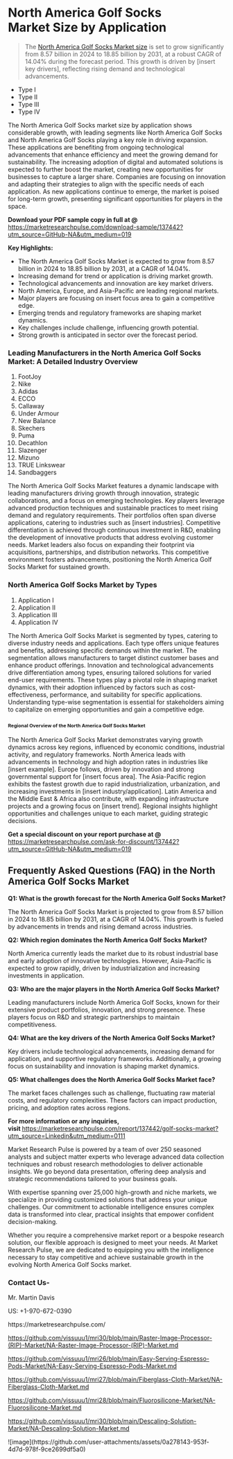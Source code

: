 <h1>North America Golf Socks Market&nbsp;Size by Application</h1><blockquote><p>The <a href="https://marketresearchpulse.com/download-sample/137442?utm_source=GitHub-NA&amp;utm_medium=019">North America Golf Socks Market size</a> is set to grow significantly from 8.57 billion in 2024 to 18.85 billion by 2031, at a robust CAGR of 14.04% during the forecast period. This growth is driven by [insert key drivers], reflecting rising demand and technological advancements.</p></blockquote><ul><li>Type I<li> Type II<li> Type III<li> Type IV</li></ul><p>The North America Golf Socks market size by application shows considerable growth, with leading segments like North America Golf Socks and North America Golf Socks playing a key role in driving expansion. These applications are benefiting from ongoing technological advancements that enhance efficiency and meet the growing demand for sustainability. The increasing adoption of digital and automated solutions is expected to further boost the market, creating new opportunities for businesses to capture a larger share. Companies are focusing on innovation and adapting their strategies to align with the specific needs of each application. As new applications continue to emerge, the market is poised for long-term growth, presenting significant opportunities for players in the space.</p><p><strong>Download your PDF sample copy in full at @ </strong><a href="https://marketresearchpulse.com/download-sample/137442?utm_source=GitHub-NA&amp;utm_medium=019">https://marketresearchpulse.com/download-sample/137442?utm_source=GitHub-NA&amp;utm_medium=019</a></p><p><strong>Key Highlights: </strong></p><ul><li>The North America Golf Socks Market is expected to grow from 8.57 billion in 2024 to 18.85 billion by 2031, at a CAGR of 14.04%.</li><li>Increasing demand for trend or application is driving market growth.</li><li>Technological advancements and innovation are key market drivers.</li><li>North America, Europe, and Asia-Pacific are leading regional markets.</li><li>Major players are focusing on insert focus area to gain a competitive edge.</li><li>Emerging trends and regulatory frameworks are shaping market dynamics.</li><li>Key challenges include challenge, influencing growth potential.</li><li>Strong growth is anticipated in sector over the forecast period.</li></ul><h3>Leading Manufacturers in the North America Golf Socks Market: A Detailed Industry Overview</h3><ol><li>FootJoy</li><li>Nike</li><li>Adidas</li><li>ECCO</li><li>Callaway</li><li>Under Armour</li><li>New Balance</li><li>Skechers</li><li>Puma</li><li>Decathlon</li><li>Slazenger</li><li>Mizuno</li><li>TRUE Linkswear</li><li>Sandbaggers</li></ol><div class="flex max-w-full flex-col flex-grow"><div class="min-h-8 text-message flex w-full flex-col items-end gap-2 whitespace-normal break-words [.text-message+&amp;]:mt-5" dir="auto" data-message-author-role="assistant" data-message-id="fd8432e4-4910-450d-b182-61b7bfb0a01f" data-message-model-slug="gpt-4o"><div class="flex w-full flex-col gap-1 empty:hidden first:pt-[3px]"><div class="markdown prose w-full break-words dark:prose-invert light"><p>The North America Golf Socks Market features a dynamic landscape with leading manufacturers driving growth through innovation, strategic collaborations, and a focus on emerging technologies. Key players leverage advanced production techniques and sustainable practices to meet rising demand and regulatory requirements. Their portfolios often span diverse applications, catering to industries such as [insert industries]. Competitive differentiation is achieved through continuous investment in R&amp;D, enabling the development of innovative products that address evolving customer needs. Market leaders also focus on expanding their footprint via acquisitions, partnerships, and distribution networks. This competitive environment fosters advancements, positioning the North America Golf Socks Market for sustained growth.</p></div></div></div></div><h3>North America Golf Socks Market by Types</h3><ol><li>Application I<li> Application II<li> Application III<li> Application IV</li></ol><div class="flex max-w-full flex-col flex-grow"><div class="min-h-8 text-message flex w-full flex-col items-end gap-2 whitespace-normal break-words [.text-message+&amp;]:mt-5" dir="auto" data-message-author-role="assistant" data-message-id="084470be-0bb7-4664-bddf-5156b4f41249" data-message-model-slug="gpt-4o-mini"><div class="flex w-full flex-col gap-1 empty:hidden first:pt-[3px]"><div class="markdown prose w-full break-words dark:prose-invert light"><p>The North America Golf Socks Market is segmented by types, catering to diverse industry needs and applications. Each type offers unique features and benefits, addressing specific demands within the market. The segmentation allows manufacturers to target distinct customer bases and enhance product offerings. Innovation and technological advancements drive differentiation among types, ensuring tailored solutions for varied end-user requirements. These types play a pivotal role in shaping market dynamics, with their adoption influenced by factors such as cost-effectiveness, performance, and suitability for specific applications. Understanding type-wise segmentation is essential for stakeholders aiming to capitalize on emerging opportunities and gain a competitive edge.</p></div></div></div></div><h3><span style="font-size: 11px;">Regional Overview of the North America Golf Socks Market</span></h3><div class="flex max-w-full flex-col flex-grow"><div class="min-h-8 text-message flex w-full flex-col items-end gap-2 whitespace-normal break-words [.text-message+&amp;]:mt-5" dir="auto" data-message-author-role="assistant" data-message-id="e9038762-ce64-4e30-91c9-9bd413514231" data-message-model-slug="gpt-4o-mini"><div class="flex w-full flex-col gap-1 empty:hidden first:pt-[3px]"><div class="markdown prose w-full break-words dark:prose-invert light"><p>The North America Golf Socks Market demonstrates varying growth dynamics across key regions, influenced by economic conditions, industrial activity, and regulatory frameworks. North America leads with advancements in technology and high adoption rates in industries like [insert example]. Europe follows, driven by innovation and strong governmental support for [insert focus area]. The Asia-Pacific region exhibits the fastest growth due to rapid industrialization, urbanization, and increasing investments in [insert industry/application]. Latin America and the Middle East &amp; Africa also contribute, with expanding infrastructure projects and a growing focus on [insert trend]. Regional insights highlight opportunities and challenges unique to each market, guiding strategic decisions.</p></div></div></div></div><p><strong>Get a special discount on your report purchase at @ </strong><a href="https://marketresearchpulse.com/ask-for-discount/137442?utm_source=GitHub-NA&amp;utm_medium=019">https://marketresearchpulse.com/ask-for-discount/137442?utm_source=GitHub-NA&amp;utm_medium=019</a></p><h2>Frequently Asked Questions (FAQ) in the North America Golf Socks Market</h2><p><strong>Q1: What is the growth forecast for the North America Golf Socks Market?</strong></p><p>The North America Golf Socks Market is projected to grow from 8.57 billion in 2024 to 18.85 billion by 2031, at a CAGR of 14.04%. This growth is fueled by advancements in trends and rising demand across industries.</p><p><strong>Q2: Which region dominates the North America Golf Socks Market?</strong></p><p>North America currently leads the market due to its robust industrial base and early adoption of innovative technologies. However, Asia-Pacific is expected to grow rapidly, driven by industrialization and increasing investments in application.</p><p><strong>Q3: Who are the major players in the North America Golf Socks Market?</strong></p><p>Leading manufacturers include North America Golf Socks, known for their extensive product portfolios, innovation, and strong presence. These players focus on R&amp;D and strategic partnerships to maintain competitiveness.</p><p><strong>Q4: What are the key drivers of the North America Golf Socks Market?</strong></p><p>Key drivers include technological advancements, increasing demand for application, and supportive regulatory frameworks. Additionally, a growing focus on sustainability and innovation is shaping market dynamics.</p><p><strong>Q5: What challenges does the North America Golf Socks Market face?</strong></p><p>The market faces challenges such as challenge, fluctuating raw material costs, and regulatory complexities. These factors can impact production, pricing, and adoption rates across regions.</p><p><strong>For more information or any inquiries, visit&nbsp;</strong><a href="https://marketresearchpulse.com/report/137442/golf-socks-market?utm_source=Linkedin&utm_medium=0111">https://marketresearchpulse.com/report/137442/golf-socks-market?utm_source=Linkedin&utm_medium=0111</a></p><p>Market Research Pulse is powered by a team of over 250 seasoned analysts and subject matter experts who leverage advanced data collection techniques and robust research methodologies to deliver actionable insights. We go beyond data presentation, offering deep analysis and strategic recommendations tailored to your business goals.</p><p>With expertise spanning over 25,000 high-growth and niche markets, we specialize in providing customized solutions that address your unique challenges. Our commitment to actionable intelligence ensures complex data is transformed into clear, practical insights that empower confident decision-making.</p><p>Whether you require a comprehensive market report or a bespoke research solution, our flexible approach is designed to meet your needs. At Market Research Pulse, we are dedicated to equipping you with the intelligence necessary to stay competitive and achieve sustainable growth in the evolving North America Golf Socks market.</p><h3><strong>Contact Us-</strong></h3><p>Mr. Martin Davis</p><p>US: +1-970-672-0390</p><p>https://marketresearchpulse.com/</p><p><a href="https://github.com/vissuuu1/mri30/blob/main/Raster-Image-Processor-(RIP)-Market/NA-Raster-Image-Processor-(RIP)-Market.md">https://github.com/vissuuu1/mri30/blob/main/Raster-Image-Processor-(RIP)-Market/NA-Raster-Image-Processor-(RIP)-Market.md</a></p><p><a href="https://github.com/vissuuu1/mri26/blob/main/Easy-Serving-Espresso-Pods-Market/NA-Easy-Serving-Espresso-Pods-Market.md">https://github.com/vissuuu1/mri26/blob/main/Easy-Serving-Espresso-Pods-Market/NA-Easy-Serving-Espresso-Pods-Market.md</a></p><p><a href="https://github.com/vissuuu1/mri27/blob/main/Fiberglass-Cloth-Market/NA-Fiberglass-Cloth-Market.md">https://github.com/vissuuu1/mri27/blob/main/Fiberglass-Cloth-Market/NA-Fiberglass-Cloth-Market.md</a></p><p><a href="https://github.com/vissuuu1/mri28/blob/main/Fluorosilicone-Market/NA-Fluorosilicone-Market.md">https://github.com/vissuuu1/mri28/blob/main/Fluorosilicone-Market/NA-Fluorosilicone-Market.md</a></p><p><a href="https://github.com/vissuuu1/mri30/blob/main/Descaling-Solution-Market/NA-Descaling-Solution-Market.md">https://github.com/vissuuu1/mri30/blob/main/Descaling-Solution-Market/NA-Descaling-Solution-Market.md</a></p>
![image](https://github.com/user-attachments/assets/0a278143-953f-4d7d-978f-9ce2699df5a0)
